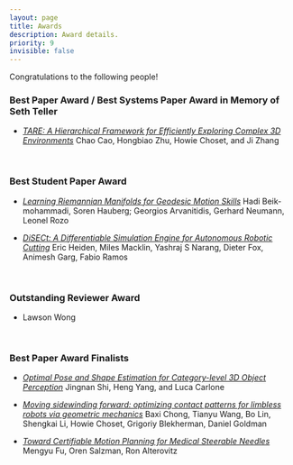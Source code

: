 ```yaml
---
layout: page
title: Awards
description: Award details.
priority: 9
invisible: false
---
```



Congratulations to the following people!<br>

### Best Paper Award / Best Systems Paper Award in Memory of Seth Teller

*  [*TARE: A Hierarchical Framework for Efficiently Exploring Complex 3D Environments*]({{site.baseurl}}/program/papers/018/)
Chao Cao, Hongbiao  Zhu, Howie Choset, and Ji Zhang
<br>


### Best Student Paper Award 

* [*Learning Riemannian Manifolds for Geodesic Motion Skills*]({{site.baseurl}}/program/papers/082/)
Hadi Beik-mohammadi, Soren Hauberg; Georgios Arvanitidis, Gerhard Neumann, Leonel Rozo


* [*DiSECt: A Differentiable Simulation Engine for Autonomous Robotic Cutting*]({{site.baseurl}}/program/papers/067/)
Eric Heiden, Miles Macklin, Yashraj S Narang, Dieter Fox, Animesh Garg, Fabio Ramos
<br>


### Outstanding Reviewer Award
* Lawson Wong

<br>


### Best Paper Award Finalists

* [*Optimal Pose and Shape Estimation for Category-level 3D Object Perception*]({{site.baseurl}}/program/papers/025/)
Jingnan Shi, Heng Yang, and Luca Carlone

* [*Moving sidewinding forward: optimizing contact patterns for limbless robots via geometric mechanics*]({{site.baseurl}}/program/papers/031/)
Baxi Chong, Tianyu Wang, Bo Lin, Shengkai Li, Howie Choset, Grigoriy Blekherman, Daniel Goldman


* [*Toward Certifiable Motion Planning for Medical Steerable Needles*]({{site.baseurl}}/program/papers/081/)
Mengyu Fu, Oren Salzman, Ron Alterovitz

<br>

